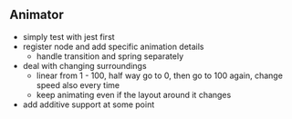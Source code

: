Animator
---
- simply test with jest first
- register node and add specific animation details
  - handle transition and spring separately
- deal with changing surroundings
  - linear from 1 - 100, half way go to 0, then go to 100 again, change speed also every time
  - keep animating even if the layout around it changes
- add additive support at some point